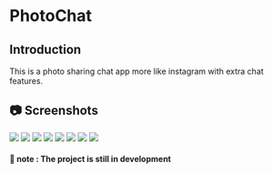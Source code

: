 # PhotoChat

## Introduction

This is a photo sharing chat app more like instagram with extra chat features.

## 📷 Screenshots
![](https://github.com/ThibaMahlezana/PhotoChat/blob/main/Screenshots/Screenshot_20220624-152445.png)
![](https://github.com/ThibaMahlezana/PhotoChat/blob/main/Screenshots/Screenshot_20220624-152501.png)
![](https://github.com/ThibaMahlezana/PhotoChat/blob/main/Screenshots/Screenshot_20220624-071722.png)
![](https://github.com/ThibaMahlezana/PhotoChat/blob/main/Screenshots/Screenshot_20220624-152215.png)
![](https://github.com/ThibaMahlezana/PhotoChat/blob/main/Screenshots/Screenshot_20220624-152241.png)
![](https://github.com/ThibaMahlezana/PhotoChat/blob/main/Screenshots/Screenshot_20220624-152251.png)
![](https://github.com/ThibaMahlezana/PhotoChat/blob/main/Screenshots/Screenshot_20220624-152404.png)
![](https://github.com/ThibaMahlezana/PhotoChat/blob/main/Screenshots/Screenshot_20220624-152424.png)
![]()

#### 📓 note : The project is still in development
